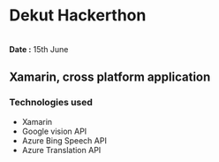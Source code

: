 # Dekut Hackerthon
<br>
<b>Date :</b> 15th June
<h2>Xamarin, cross platform application</h2>
<h3>Technologies used</h3>
<ul>
<li>Xamarin</li>
<li>Google vision API</li>
<li>Azure Bing Speech API</li>
<li>Azure Translation API</li>
</ul>
